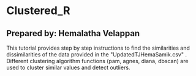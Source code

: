 # Clustered_R
## Prepared by: Hemalatha Velappan

This tutorial provides step by step instructions to find the similarities and dissimilarities of the data provided in the "UpdatedTJHemaSamik.csv" . Different clustering algorithm functions (pam, agnes, diana, dbscan) are used to cluster similar values and detect outliers.
